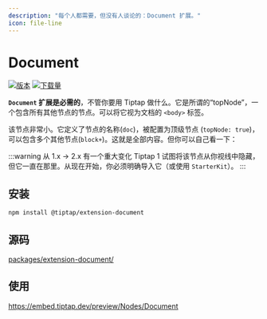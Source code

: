 ```yaml
---
description: "每个人都需要，但没有人谈论的：Document 扩展。"
icon: file-line
---
```


# Document
[![版本](https://img.shields.io/npm/v/@tiptap/extension-document.svg?label=version)](https://www.npmjs.com/package/@tiptap/extension-document)
[![下载量](https://img.shields.io/npm/dm/@tiptap/extension-document.svg)](https://npmcharts.com/compare/@tiptap/extension-document?minimal=true)

**`Document` 扩展是必需的**，不管你要用 Tiptap 做什么。它是所谓的“topNode”，一个包含所有其他节点的节点。可以将它视为文档的 `<body>` 标签。

该节点非常小。它定义了节点的名称(`doc`)，被配置为顶级节点 (`topNode: true`)，可以包含多个其他节点(`block+`)。这就是全部内容。但你可以自己看一下：

:::warning 从 1.x → 2.x 有一个重大变化
Tiptap 1 试图将该节点从你视线中隐藏，但它一直在那里。从现在开始，你必须明确导入它（或使用 `StarterKit`）。
:::

## 安装
```bash
npm install @tiptap/extension-document
```

## 源码
[packages/extension-document/](https://github.com/ueberdosis/tiptap/blob/main/packages/extension-document/)

## 使用
https://embed.tiptap.dev/preview/Nodes/Document